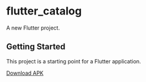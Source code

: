 # flutter_catalog

A new Flutter project.

## Getting Started

This project is a starting point for a Flutter application.

[Download APK](releases/app-release.apk)
